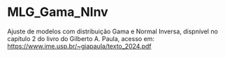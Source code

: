 # MLG_Gama_NInv
Ajuste de modelos com distribuição Gama e Normal Inversa, dispnível no capítulo 2 do livro do Gilberto A. Paula, acesso em: https://www.ime.usp.br/~giapaula/texto_2024.pdf
